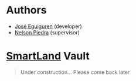 # Authors

- [José Eguiguren](https://github.com/JamesJose7/) (developer)
- [Nelson Piedra](https://investigacion.utpl.edu.ec/es/nopiedra) (supervisor)

# [SmartLand](https://smartland.utpl.edu.ec/) Vault

> Under construction...
> Please come back later
